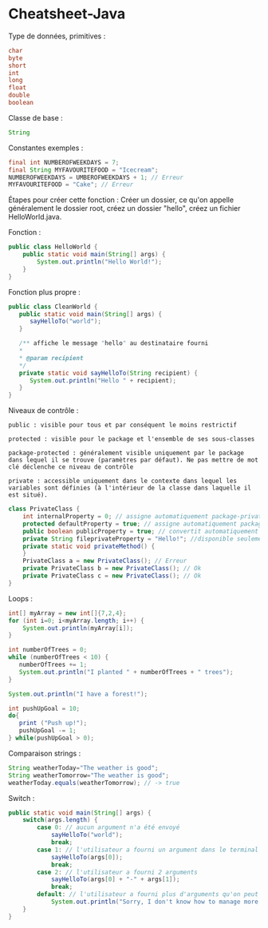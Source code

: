 # Cheatsheet-Java

Type de données, primitives :
```java
char
byte
short
int
long
float
double
boolean
```

Classe de base :
```java
String
```

Constantes exemples :
```java
final int NUMBEROFWEEKDAYS = 7;
final String MYFAVOURITEFOOD = "Icecream";
NUMBEROFWEEKDAYS = UMBEROFWEEKDAYS + 1; // Erreur
MYFAVOURITEFOOD = "Cake"; // Erreur
```

Étapes pour créer cette fonction :
Créer un dossier, ce qu'on appelle généralement le dossier root, créez un dossier "hello", créez un fichier HelloWorld.java.

Fonction :
```java
public class HelloWorld {
    public static void main(String[] args) {
        System.out.println("Hello World!");
    }
}
```

Fonction plus propre :
```java
public class CleanWorld {
   public static void main(String[] args) {
      sayHelloTo("world");
   }

   /** affiche le message "hello" au destinataire fourni
   *
   * @param recipient
   */
   private static void sayHelloTo(String recipient) {
      System.out.println("Hello " + recipient);
   }  
}
```

Niveaux de contrôle :

    public : visible pour tous et par conséquent le moins restrictif

    protected : visible pour le package et l'ensemble de ses sous-classes

    package-protected : généralement visible uniquement par le package dans lequel il se trouve (paramètres par défaut). Ne pas mettre de mot clé déclenche ce niveau de contrôle

    private : accessible uniquement dans le contexte dans lequel les variables sont définies (à l'intérieur de la classe dans laquelle il est situé).

```java
class PrivateClass {
    int internalProperty = 0; // assigne automatiquement package-private par défaut
    protected defaultProperty = true; // assigne automatiquement package-private
    public boolean publicProperty = true; // convertit automatiquement en package-private
    private String fileprivateProperty = "Hello!"; //disponible seulement pour la classe
    private static void privateMethod() {
    }
    PrivateClass a = new PrivateClass(); // Erreur
    private PrivateClass b = new PrivateClass(); // Ok
    private PrivateClass c = new PrivateClass(); // Ok
}
```

Loops :
```java
int[] myArray = new int[]{7,2,4};
for (int i=0; i<myArray.length; i++) {
    System.out.println(myArray[i]);
}

int numberOfTrees = 0;
while (numberOfTrees < 10) {
   numberOfTrees += 1;
   System.out.println("I planted " + numberOfTrees + " trees");
}

System.out.println("I have a forest!");

int pushUpGoal = 10;
do{
   print ("Push up!");
   pushUpGoal -= 1;
} while(pushUpGoal > 0);
```

Comparaison strings :
```java
String weatherToday="The weather is good";
String weatherTomorrow="The weather is good";
weatherToday.equals(weatherTomorrow); // -> true
```
Switch :
```java
public static void main(String[] args) {
    switch(args.length) {
        case 0: // aucun argument n'a été envoyé
            sayHelloTo("world");
            break;
        case 1: // l'utilisateur a fourni un argument dans le terminal
            sayHelloTo(args[0]);
            break;
        case 2: // l'utilisateur a fourni 2 arguments
            sayHelloTo(args[0] + "-" + args[1]);
            break;
        default: // l'utilisateur a fourni plus d'arguments qu'on peut en gérer !
            System.out.println("Sorry, I don't know how to manage more than 2 names!");
    }
}
```